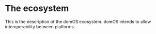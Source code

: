 # The ecosystem

This is the description of the domOS ecosystem.
domOS intends to allow interoperability between platforms.